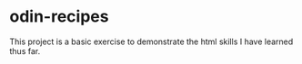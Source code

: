 # odin-recipes
This project is a basic exercise to demonstrate the html skills I have learned thus far.
